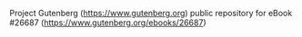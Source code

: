 Project Gutenberg (https://www.gutenberg.org) public repository for eBook #26687 (https://www.gutenberg.org/ebooks/26687)
